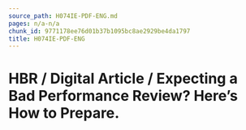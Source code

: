 ```yaml
---
source_path: H074IE-PDF-ENG.md
pages: n/a-n/a
chunk_id: 9771178ee76d01b37b1095bc8ae2929be4da1797
title: H074IE-PDF-ENG
---
```

# HBR / Digital Article / Expecting a Bad Performance Review? Here’s How to Prepare.
